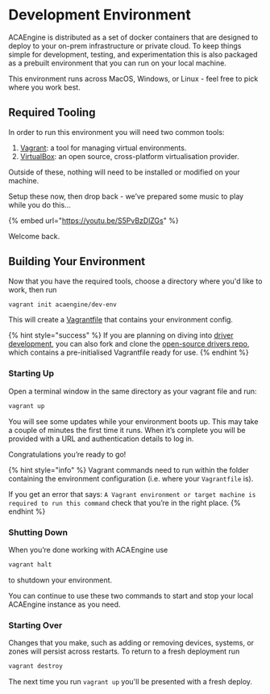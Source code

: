 # Development Environment

ACAEngine is distributed as a set of docker containers that are designed to deploy to your on-prem infrastructure or private cloud. To keep things simple for development, testing, and experimentation this is also packaged as a prebuilt environment that you can run on your local machine.

This environment runs across MacOS, Windows, or Linux - feel free to pick where you work best.

## Required Tooling

In order to run this environment you will need two common tools:

1. [Vagrant](https://www.vagrantup.com/downloads.html): a tool for managing virtual environments.
2. [VirtualBox](https://www.virtualbox.org/wiki/Downloads): an open source, cross-platform virtualisation provider.

Outside of these, nothing will need to be installed or modified on your machine.

Setup these now, then drop back - we’ve prepared some music to play while you do this...

{% embed url="https://youtu.be/S5PvBzDlZGs" %}

Welcome back.

## Building Your Environment

Now that you have the required tools, choose a directory where you'd like to work, then run

```bash
vagrant init acaengine/dev-env
```

This will create a [Vagrantfile](https://www.vagrantup.com/docs/vagrantfile/) that contains your environment config.

{% hint style="success" %}
If you are planning on diving into [driver development](drivers/), you can also fork and clone the [open-source drivers repo](https://github.com/acaprojects/ruby-engine-drivers/), which contains a pre-initialised Vagrantfile ready for use.
{% endhint %}

### Starting Up

Open a terminal window in the same directory as your vagrant file and run:

```bash
vagrant up
```

You will see some updates while your environment boots up. This may take a couple of minutes the first time it runs. When it’s complete you will be provided with a URL and authentication details to log in.

Congratulations you’re ready to go!

{% hint style="info" %}
Vagrant commands need to run within the folder containing the environment configuration \(i.e. where your `Vagrantfile` is\).

If you get an error that says: `A Vagrant environment or target machine is required to run this command` check that you’re in the right place.
{% endhint %}

### Shutting Down

When you’re done working with ACA Engine use

```bash
vagrant halt
```

to shutdown your environment.

You can continue to use these two commands to start and stop your local ACAEngine instance as you need.

### Starting Over

Changes that you make, such as adding or removing devices, systems, or zones will persist across restarts. To return to a fresh deployment run

```bash
vagrant destroy
```

The next time you run `vagrant up` you'll be presented with a fresh deploy.

